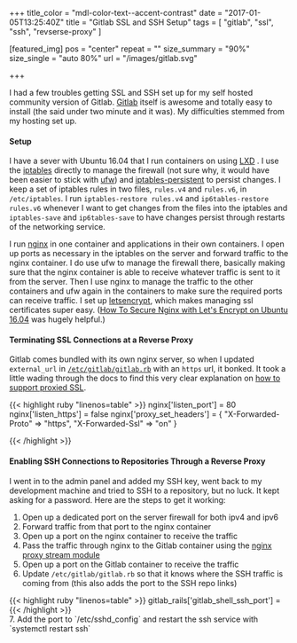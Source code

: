 +++
title_color = "mdl-color-text--accent-contrast"
date = "2017-01-05T13:25:40Z"
title = "Gitlab SSL and SSH Setup"
tags = [ "gitlab", "ssl", "ssh", "revserse-proxy" ]

[featured_img]
  pos = "center"
  repeat = ""
  size_summary = "90%"
  size_single = "auto 80%"
  url = "/images/gitlab.svg"


+++

I had a few troubles getting SSL and SSH set up for my self hosted community version of Gitlab. [Gitlab](https://about.gitlab.com/downloads/) itself is awesome and totally easy to install (the said under two minute and it was). My difficulties stemmed from my hosting set up.

#### Setup

I have a sever with Ubuntu 16.04 that I run containers on using [LXD](https://github.com/lxc/lxd) . I use the [iptables](https://linux.die.net/man/8/iptables) directly to manage the firewall (not sure why, it would have been easier to stick with [ufw](https://wiki.ubuntu.com/UncomplicatedFirewall)) and [iptables-persistent](http://stackoverflow.com/questions/30818931/debian-8-iptables-persistent) to persist changes. I keep a set of iptables rules in two files, `rules.v4` and `rules.v6`, in `/etc/iptables`. I run `iptables-restore rules.v4` and `ip6tables-restore rules.v6` whenever I want to get changes from the files into the iptables and `iptables-save` and `ip6tables-save` to have changes persist through restarts of the networking service.

I run [nginx](https://www.nginx.com/resources/wiki/) in one container and applications in their own containers. I open up ports as necessary in the iptables on the server and forward traffic to the nginx container. I do use ufw to manage the firewall there, basically making sure that the nginx container is able to receive whatever traffic is sent to it from the server. Then I use nginx to manage the traffic to the other containers and ufw again in the containers to make sure the required ports can receive traffic. I set up [letsencrypt](https://letsencrypt.org/), which makes managing ssl certificates super easy. ([How To Secure Nginx with Let's Encrypt on Ubuntu 16.04](https://www.digitalocean.com/community/tutorials/how-to-secure-nginx-with-let-s-encrypt-on-ubuntu-16-04) was hugely helpful.)

#### Terminating SSL Connections at a Reverse Proxy

Gitlab comes bundled with its own nginx server, so when I updated `external_url` in [`/etc/gitlab/gitlab.rb`](https://gitlab.com/gitlab-org/omnibus-gitlab/blob/master/doc/settings/configuration.md) with an `https` url, it bonked. It took a little wading through the docs to find this very clear explanation on [how to support proxied SSL](https://docs.gitlab.com/omnibus/settings/nginx.html#supporting-proxied-ssl).

{{< highlight ruby "linenos=table" >}}
    nginx['listen_port'] = 80
    nginx['listen_https'] = false
    nginx['proxy_set_headers'] = {
       "X-Forwarded-Proto" => "https",
       "X-Forwarded-Ssl" => "on"
    }

{{< /highlight >}}

#### Enabling SSH Connections to Repositories Through a Reverse Proxy

I went in to the admin panel and added my SSH key, went back to my development machine and tried to SSH to a repository, but no luck. It kept asking for a password. Here are the steps to get it working:

1. Open up a dedicated port on the server firewall for both ipv4 and ipv6
2. Forward traffic from that port to the nginx container
3. Open up a port on the nginx container to receive the traffic
4. Pass the traffic through nginx to the Gitlab container using the [nginx proxy stream module](https://nginx.org/en/docs/stream/ngx_stream_proxy_module.html)
5. Open up a port on the Gitlab container to receive the traffic
6. Update `/etc/gitlab/gitlab.rb` so that it knows where the SSH traffic is coming from (this also adds the port to the SSH repo links)
<div>
{{< highlight ruby "linenos=table" >}}
    gitlab_rails['gitlab_shell_ssh_port'] = <port>
{{< /highlight >}}
<div>
7. Add the port to `/etc/sshd_config` and restart the ssh service with `systemctl restart ssh`



